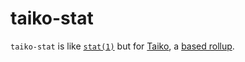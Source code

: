 # taiko-stat #

`taiko-stat` is like [`stat(1)`](https://linux.die.net/man/1/stat) but for [Taiko](https://taiko.xyz), a [based rollup](https://ethresear.ch/t/based-rollups-superpowers-from-l1-sequencing/15016).

